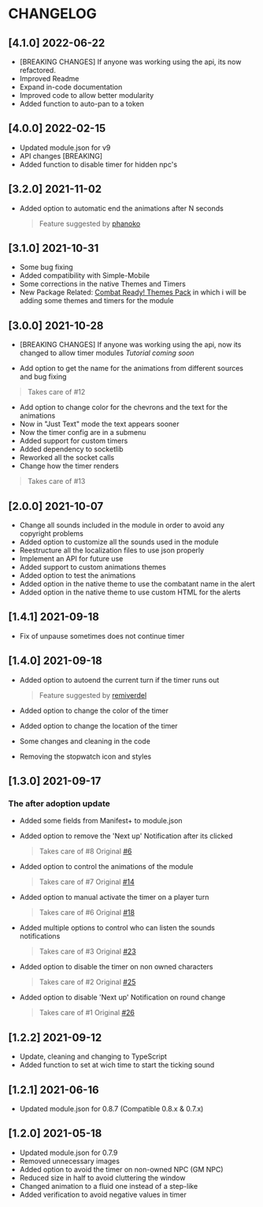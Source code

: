# CHANGELOG
## [4.1.0] 2022-06-22
* [BREAKING CHANGES] If anyone was working using the api, its now refactored.
* Improved Readme
* Expand in-code documentation
* Improved code to allow better modularity
* Added function to auto-pan to a token

## [4.0.0] 2022-02-15
* Updated module.json for v9
* API changes [BREAKING]
* Added function to disable timer for hidden npc's

## [3.2.0] 2021-11-02
* Added option to automatic end the animations after N seconds
    > Feature suggested by [phanoko](https://www.reddit.com/user/phanoko/)

## [3.1.0] 2021-10-31
* Some bug fixing
* Added compatibility with Simple-Mobile
* Some corrections in the native Themes and Timers
* New Package Related: [Combat Ready! Themes Pack](https://github.com/Teshynil/combatreadythemes) in which i will be adding some themes and timers for the module

## [3.0.0] 2021-10-28
* [BREAKING CHANGES] If anyone was working using the api, now its changed to allow timer modules *Tutorial coming soon*

* Add option to get the name for the animations from different sources and bug fixing
> Takes care of #12 
* Add option to change color for the chevrons and the text for the animations
* Now in "Just Text" mode the text appears sooner
* Now the timer config are in a submenu
* Added support for custom timers
* Added dependency to socketlib 
* Reworked all the socket calls
* Change how the timer renders
> Takes care of #13 

## [2.0.0] 2021-10-07

* Change all sounds included in the module in order to avoid any copyright problems
* Added option to customize all the sounds used in the module
* Reestructure all the localization files to use json properly
* Implement an API for future use
* Added support to custom animations themes
* Added option to test the animations
* Added option in the native theme to use the combatant name in the alert
* Added option in the native theme  to use custom HTML for the alerts

## [1.4.1] 2021-09-18

* Fix of unpause sometimes does not continue timer

## [1.4.0] 2021-09-18

* Added option to autoend the current turn if the timer runs out
    > Feature suggested by [remiverdel](https://github.com/remiverdel)

* Added option to change the color of the timer
* Added option to change the location of the timer
* Some changes and cleaning in the code
* Removing the stopwatch icon and styles

## [1.3.0] 2021-09-17

### The after adoption update

* Added some fields from Manifest+ to module.json
* Added option to remove the 'Next up' Notification after its clicked
    > Takes care of #8 Original [#6](https://github.com/smilligan93/combatready/issues/14)

* Added option to control the animations of the module
    > Takes care of #7 Original [#14](https://github.com/smilligan93/combatready/issues/14)

* Added option to manual activate the timer on a player turn
    > Takes care of #6 Original [#18](https://github.com/smilligan93/combatready/issues/18)

* Added multiple options to control who can listen the sounds notifications
    > Takes care of #3 Original [#23](https://github.com/smilligan93/combatready/issues/23)

* Added option to disable the timer on non owned characters
    > Takes care of #2 Original [#25](https://github.com/smilligan93/combatready/issues/25)

* Added option to disable 'Next up' Notification on round change
    > Takes care of #1 Original [#26](https://github.com/smilligan93/combatready/issues/26)

## [1.2.2] 2021-09-12

* Update, cleaning and changing to TypeScript
* Added function to set at wich time to start the ticking sound

## [1.2.1] 2021-06-16

* Updated module.json for 0.8.7 (Compatible 0.8.x & 0.7.x)

## [1.2.0] 2021-05-18

* Updated module.json for 0.7.9
* Removed unnecessary images
* Added option to avoid the timer on non-owned NPC (GM NPC)
* Reduced size in half to avoid cluttering the window
* Changed animation to a fluid one instead of a step-like 
* Added verification to avoid negative values in timer
